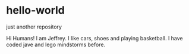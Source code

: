 # hello-world
just another repository

Hi Humans!
I am Jeffrey. I like cars, shoes and playing basketball.
I have coded jave and lego mindstorms before. 
